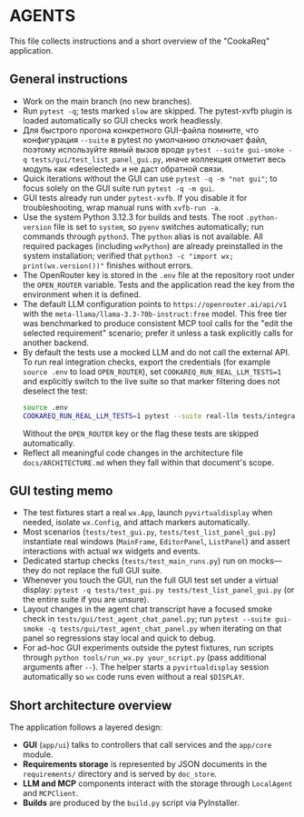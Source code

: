 # AGENTS

This file collects instructions and a short overview of the "CookaReq" application.

## General instructions

- Work on the main branch (no new branches).
- Run `pytest -q`; tests marked `slow` are skipped. The pytest-xvfb plugin is loaded automatically so GUI checks work headlessly.
- Для быстрого прогона конкретного GUI-файла помните, что конфигурация `--suite` в pytest по умолчанию отключает файл, поэтому используйте явный вызов вроде `pytest --suite gui-smoke -q tests/gui/test_list_panel_gui.py`, иначе коллекция отметит весь модуль как «deselected» и не даст обратной связи.
- Quick iterations without the GUI can use `pytest -q -m "not gui"`; to focus solely on the GUI suite run `pytest -q -m gui`.
- GUI tests already run under `pytest-xvfb`. If you disable it for troubleshooting, wrap manual runs with `xvfb-run -a`.
- Use the system Python 3.12.3 for builds and tests. The root `.python-version` file is set to `system`, so `pyenv` switches automatically; run commands through `python3`. The `python` alias is not available. All required packages (including `wxPython`) are already preinstalled in the system installation; verified that `python3 -c "import wx; print(wx.version())"` finishes without errors.
- The OpenRouter key is stored in the `.env` file at the repository root under the `OPEN_ROUTER` variable. Tests and the application read the key from the environment when it is defined.
- The default LLM configuration points to `https://openrouter.ai/api/v1` with the `meta-llama/llama-3.3-70b-instruct:free` model. This free tier was benchmarked to produce consistent MCP tool calls for the "edit the selected requirement" scenario; prefer it unless a task explicitly calls for another backend.
- By default the tests use a mocked LLM and do not call the external API. To run real integration checks, export the credentials (for example `source .env` to load `OPEN_ROUTER`), set `COOKAREQ_RUN_REAL_LLM_TESTS=1` and explicitly switch to the live suite so that marker filtering does not deselect the test:
  ```bash
  source .env
  COOKAREQ_RUN_REAL_LLM_TESTS=1 pytest --suite real-llm tests/integration/test_llm_openrouter_integration.py::test_openrouter_check_llm -q
  ```
  Without the `OPEN_ROUTER` key or the flag these tests are skipped automatically.
- Reflect all meaningful code changes in the architecture file `docs/ARCHITECTURE.md` when they fall within that document's scope.

## GUI testing memo

- The test fixtures start a real `wx.App`, launch `pyvirtualdisplay` when needed, isolate `wx.Config`, and attach markers automatically.
- Most scenarios (`tests/test_gui.py`, `tests/test_list_panel_gui.py`) instantiate real windows (`MainFrame`, `EditorPanel`, `ListPanel`) and assert interactions with actual wx widgets and events.
- Dedicated startup checks (`tests/test_main_runs.py`) run on mocks—they do not replace the full GUI suite.
- Whenever you touch the GUI, run the full GUI test set under a virtual display: `pytest -q tests/test_gui.py tests/test_list_panel_gui.py` (or the entire suite if you are unsure).
- Layout changes in the agent chat transcript have a focused smoke check in `tests/gui/test_agent_chat_panel.py`; run `pytest --suite gui-smoke -q tests/gui/test_agent_chat_panel.py` when iterating on that panel so regressions stay local and quick to debug.
- For ad-hoc GUI experiments outside the pytest fixtures, run scripts through `python tools/run_wx.py your_script.py` (pass additional arguments after `--`). The helper starts a `pyvirtualdisplay` session automatically so `wx` code runs even without a real `$DISPLAY`.

## Short architecture overview

The application follows a layered design:

- **GUI** (`app/ui`) talks to controllers that call services and the `app/core` module.
- **Requirements storage** is represented by JSON documents in the `requirements/` directory and is served by `doc_store`.
- **LLM and MCP** components interact with the storage through `LocalAgent` and `MCPClient`.
- **Builds** are produced by the `build.py` script via PyInstaller.

